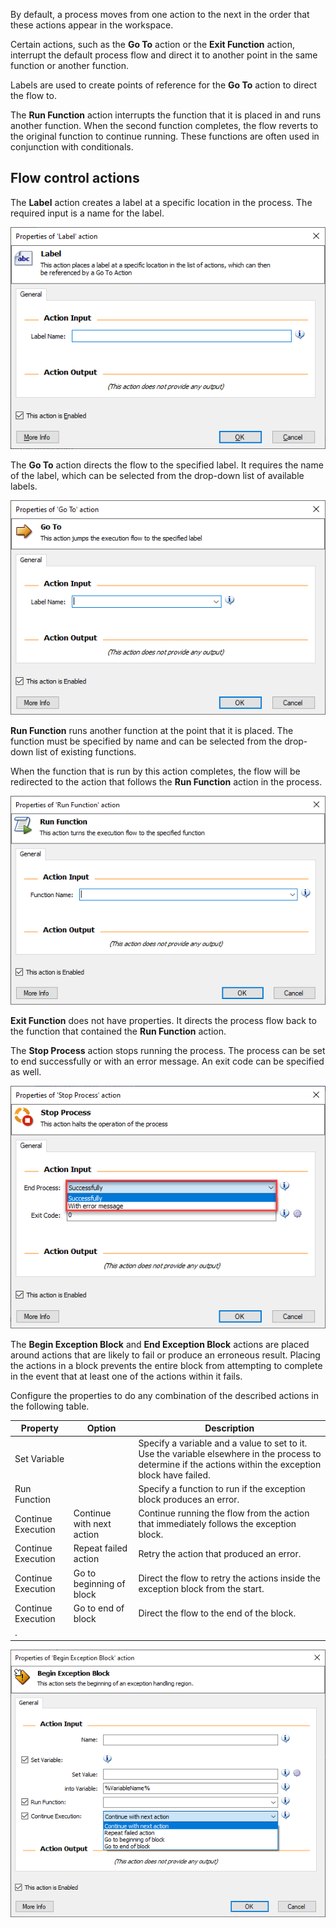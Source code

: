By default, a process moves from one action to the next in the order that these actions appear in the workspace. 

Certain actions, such as the **Go To** action or the **Exit Function** action, interrupt the default process flow and direct it to another point in the same function or another function. 

Labels are used to create points of reference for the **Go To** action to direct the flow to. 

The **Run Function** action interrupts the function that it is placed in and runs another function. When the second function completes, the flow reverts to the original function to continue running. These functions are often used in conjunction with conditionals.

## Flow control actions

The **Label** action creates a label at a specific location in the process. The required input is a name for the label.

![label action properties](..\media\label-action-properties.png)

The **Go To** action directs the flow to the specified label. It requires the name of the label, which can be selected from the drop-down list of available labels. 

![go to action properties](..\media\go-to-action-properties.png)

**Run Function** runs another function at the point that it is placed. The function must be specified by name and can be selected from the drop-down list of existing functions. 

When the function that is run by this action completes, the flow will be redirected to the action that follows the **Run Function** action in the process. 

![run function action properties](..\media\run-function-action-properties.png)

**Exit Function** does not have properties. It directs the process flow back to the function that contained the **Run Function** action. 

The **Stop Process** action stops running the process. The process can be set to end successfully or with an error message. An exit code can be specified as well. 

![stop process action properties](..\media\stop-process-action-properties.png)

The **Begin Exception Block** and **End Exception Block** actions are placed around actions that are likely to fail or produce an erroneous result. Placing the actions in a block prevents the entire block from attempting to complete in the event that at least one of the actions within it fails. 

Configure the properties to do any combination of the described actions in the following table.

|Property            |Option                   |Description     |
|--------------------|---------------------------|--------------|
|Set Variable        |                           |Specify a variable and a value to set to it. Use the variable elsewhere in the process to determine if the actions within the exception block have failed. |
|Run Function        |                           |Specify a function to run if the exception block produces an error.   |
|Continue Execution  |Continue with next action  |Continue running the flow from the action that immediately follows the exception block. |
|Continue Execution  |Repeat failed action       |Retry the action that produced an error. |
|Continue Execution  |Go to beginning of block   |Direct the flow to retry the actions inside the exception block from the start. |
|Continue Execution  |Go to end of block         |Direct the flow to the end of the block. |
. | 

![begin exception block action properties](..\media\begin-exception-block-action-properties.png)
